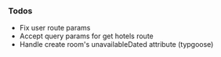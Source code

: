 ### Todos

- Fix user route params
- Accept query params for get hotels route
- Handle create room's unavailableDated attribute (typgoose)
